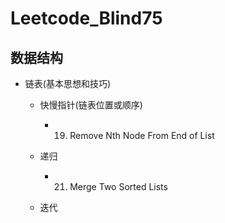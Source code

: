# Leetcode_Blind75

## 数据结构
  - 链表(基本思想和技巧)
    - 快慢指针(链表位置或顺序)
      - 19. Remove Nth Node From End of List
     
    - 递归
      - 21. Merge Two Sorted Lists 
    
    - 迭代

